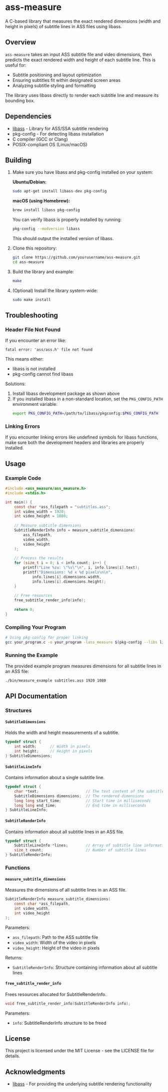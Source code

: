 # ass-measure

A C-based library that measures the exact rendered dimensions (width and height in pixels) of subtitle lines in ASS files using libass.

## Overview

`ass-measure` takes an input ASS subtitle file and video dimensions, then predicts the exact rendered width and height of each subtitle line. This is useful for:

- Subtitle positioning and layout optimization
- Ensuring subtitles fit within designated screen areas
- Analyzing subtitle styling and formatting

The library uses libass directly to render each subtitle line and measure its bounding box.

## Dependencies

- [libass](https://github.com/libass/libass) - Library for ASS/SSA subtitle rendering
- pkg-config - For detecting libass installation
- C compiler (GCC or Clang)
- POSIX-compliant OS (Linux/macOS)

## Building

1. Make sure you have libass and pkg-config installed on your system:

   **Ubuntu/Debian:**
   ```bash
   sudo apt-get install libass-dev pkg-config
   ```

   **macOS (using Homebrew):**
   ```bash
   brew install libass pkg-config
   ```

   You can verify libass is properly installed by running:
   ```bash
   pkg-config --modversion libass
   ```
   This should output the installed version of libass.

2. Clone this repository:
   ```bash
   git clone https://github.com/yourusername/ass-measure.git
   cd ass-measure
   ```

3. Build the library and example:
   ```bash
   make
   ```

4. (Optional) Install the library system-wide:
   ```bash
   sudo make install
   ```

## Troubleshooting

### Header File Not Found

If you encounter an error like:
```
fatal error: 'ass/ass.h' file not found
```

This means either:
- libass is not installed
- pkg-config cannot find libass

Solutions:
1. Install libass development package as shown above
2. If you installed libass in a non-standard location, set the `PKG_CONFIG_PATH` environment variable:
   ```bash
   export PKG_CONFIG_PATH=/path/to/libass/pkgconfig:$PKG_CONFIG_PATH
   ```

### Linking Errors

If you encounter linking errors like undefined symbols for libass functions, make sure both the development headers and libraries are properly installed.

## Usage

### Example Code

```c
#include <ass_measure/ass_measure.h>
#include <stdio.h>

int main() {
    const char *ass_filepath = "subtitles.ass";
    int video_width = 1920;
    int video_height = 1080;
    
    // Measure subtitle dimensions
    SubtitleRenderInfo info = measure_subtitle_dimensions(
        ass_filepath, 
        video_width, 
        video_height
    );
    
    // Process the results
    for (size_t i = 0; i < info.count; i++) {
        printf("Line %zu: \"%s\"\n", i, info.lines[i].text);
        printf("Dimensions: %d x %d pixels\n\n", 
            info.lines[i].dimensions.width, 
            info.lines[i].dimensions.height);
    }
    
    // Free resources
    free_subtitle_render_info(info);
    
    return 0;
}
```

### Compiling Your Program

```bash
# Using pkg-config for proper linking
gcc your_program.c -o your_program -lass_measure $(pkg-config --libs libass)
```

### Running the Example

The provided example program measures dimensions for all subtitle lines in an ASS file:

```bash
./bin/measure_example subtitles.ass 1920 1080
```

## API Documentation

### Structures

#### `SubtitleDimensions`
Holds the width and height measurements of a subtitle.

```c
typedef struct {
    int width;      // Width in pixels
    int height;     // Height in pixels
} SubtitleDimensions;
```

#### `SubtitleLineInfo`
Contains information about a single subtitle line.

```c
typedef struct {
    char *text;                     // The text content of the subtitle
    SubtitleDimensions dimensions;  // The rendered dimensions
    long long start_time;           // Start time in milliseconds
    long long end_time;             // End time in milliseconds
} SubtitleLineInfo;
```

#### `SubtitleRenderInfo`
Contains information about all subtitle lines in an ASS file.

```c
typedef struct {
    SubtitleLineInfo *lines;        // Array of subtitle line information
    size_t count;                   // Number of subtitle lines
} SubtitleRenderInfo;
```

### Functions

#### `measure_subtitle_dimensions`
Measures the dimensions of all subtitle lines in an ASS file.

```c
SubtitleRenderInfo measure_subtitle_dimensions(
    const char *ass_filepath,
    int video_width,
    int video_height
);
```

Parameters:
- `ass_filepath`: Path to the ASS subtitle file
- `video_width`: Width of the video in pixels
- `video_height`: Height of the video in pixels

Returns:
- `SubtitleRenderInfo`: Structure containing information about all subtitle lines

#### `free_subtitle_render_info`
Frees resources allocated for SubtitleRenderInfo.

```c
void free_subtitle_render_info(SubtitleRenderInfo info);
```

Parameters:
- `info`: SubtitleRenderInfo structure to be freed

## License

This project is licensed under the MIT License - see the LICENSE file for details.

## Acknowledgments

- [libass](https://github.com/libass/libass) - For providing the underlying subtitle rendering functionality 